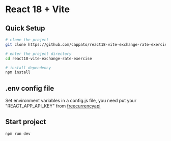 # React 18 + Vite

## Quick Setup

```sh
# clone the project
git clone https://github.com/cappato/react18-vite-exchange-rate-exercise.git

# enter the project directory
cd react18-vite-exchange-rate-exercise

# install dependency
npm install
```

## .env config file

Set environment variables in a config.js file, you need put your  "REACT_APP_API_KEY" from [freecurrencyapi](https://freecurrencyapi.com/)

## Start project

```sh
npm run dev
```